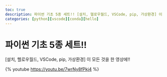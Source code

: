 ```yaml
---
toc: true
description: 파이썬 기초 5종 세트!! [설치, 헬로우월드, VSCode, pip, 가상환경] 이 모든 것을 한 영상에!!
categories: [python][vscode][conda][hello]
---
```

# 파이썬 기초 5종 세트!!
[설치, 헬로우월드, VSCode, pip, 가상환경] 이 모든 것을 한 영상에!!

{% youtube https://youtu.be/7wrNy8fPkj4 %}